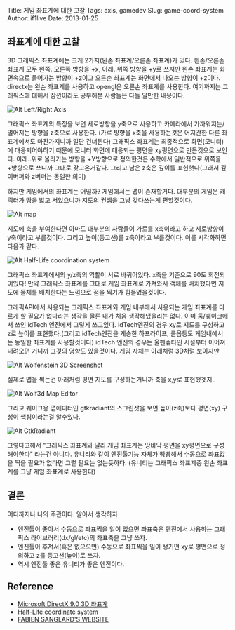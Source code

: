 Title: 게임 좌표계에 대한 고찰
Tags: axis, gamedev
Slug: game-coord-system
Author: if1live
Date: 2013-01-25

## 좌표계에 대한 고찰

3D 그래픽스 좌표계에는 크게 2가지(왼손 좌표계/오른손 좌표계)가 있다.
왼손/오른손 좌표계 모두 왼쪽..오른쪽 방향을 +x, 아래..위쪽 방향을 +y로 쓰지만 왼손 좌표계는 화면속으로 들어가는 방향이 +z이고 오른손 좌표계는 화면에서 나오는 방향이 +z이다.
directx는 왼손 좌표계를 사용하고 opengl은 오른손 좌표계를 사용한다. 여기까지는 그래픽스에 대해서 잠깐이라도 공부해본 사람들은 다들 알만한 내용이다.

![Alt Left/Right Axis]({filename}/static/game-coord-system/leftrght.gif)

그래픽스 좌표계의 특징을 보면 세로방향을 y축으로 사용하고 카메라에서 가까워지는/멀어지는 방향을 z축으로 사용한다. (가로 방향을 x축을 사용하는것은 어지간한 다른 좌표계에서도 마찬가지니까 일단 건너뛴다) 그래픽스 좌표계는 최종적으로 화면(모니터)에 대응되어야하기 때문에 모니터 화면에 대응되는 평면을 xy평면으로 만든것으로 보인다. 아래..위로 올라가는 방향을 +Y방향으로 정의한것은 수학에서 일반적으로 위쪽을 +방향으로 쓰니까 그대로 갖고온거같다. 그리고 남은 z축은 깊이를 표현햇다(그래서 깊이버퍼와 z버퍼는 동일한 의미)

하지만 게임에서의 좌표계는 어떨까? 게임에서는 맵이 존재할거다. 대부분의 게임은 캐릭터가 땅을 밟고 서있으니까 지도의 컨셉을 그냥 갖다쓰는게 편할것이다.

![Alt map]({filename}/static/game-coord-system/Census_Bureau_map_of_New_Brunswick,_New_Jersey.gif)

지도에 축을 부여한다면 아마도 대부분의 사람들이 가로를 x축이라고 하고 세로방향이 y축이라고 부를것이다. 그리고 높이(등고선)를 z축이라고 부를것이다. 이를 시각화하면 다음과 같다.

![Alt Half-Life coordination system]({filename}/static/game-coord-system/Half-Life_coordinate_system.jpg)

그래픽스 좌표계에서의 y/z축의 역할이 서로 바뀌어있다. x축을 기준으로 90도 회전되어있다! 만약 그래픽스 좌표계를 그대로 게임 좌표계로 가져와서 객체를 배치했다면 지도에 물체를 배치한다는 느낌으로 점을 찍기가 힘들었을것이다.


그래픽API에서 사용되는 그래픽스 좌표계와 게임 내부에서 사용되는 게임 좌표계를 다르게 할 필요가 없다라는 생각을 물론 내가 처음 생각해냈을리는 없다. 이미 둠/퀘이크에서 쓰인 idTech 엔진에서 그렇게 쓰고있다. idTech엔진의 경우 xy로 지도를 구성하고 z로 높이를 표현했다.(그리고 idTech엔진을 계승한 하프라이프, 콜옵등도 게임내에서는 동일한 좌표계를 사용할것이다) idTech 엔진의 경우는 울펜슈타인 시절부터 이어져 내려오던 거니까 그것의 영향도 있을것이다. 게임 자체는 아래처럼 3D처럼 보이지만

![Alt Wolfenstein 3D Screenshot]({filename}/static/game-coord-system/wolfenstein4.gif)

실제로 맵을 찍는건 아래처럼 평면 지도를 구성하는거니까 축을 x,y로 표현했겟지..

![Alt Wolf3d Map Editor]({filename}/static/game-coord-system/Wolf3d_episode6_level3.png)

그리고 퀘이크용 맵에디터인 gtkradiant의 스크린샷을 보면 높이(z축)보다 평면(xy) 구성이 핵심이라는걸 알수있다.

![Alt GtkRadiant]({filename}/static/game-coord-system/screenshot_sm.jpg)


그렇다고해서 "그래픽스 좌표계와 달리 게임 좌표계는 땅바닥 평면을 xy평면으로 구성해야한다" 라는건 아니다. 유니티와 같이 엔진툴기능 자체가 빵빵해서 수동으로 좌표값을 찍을 필요가 없다면 그럴 필요는 없는듯하다. (유니티는 그래픽스 좌표계중 왼손 좌표계를 그냥 게임 좌표계로 사용한다)

## 결론
어디까지나 나의 주관이다. 알아서 생각하자
  * 엔진툴이 좋아서 수동으로 좌표찍을 일이 없으면 좌표축은 엔진에서 사용하는 그래픽스 라이브러리(dx/gl/etc)의 좌표축을 그냥 쓰자.
  * 엔진툴이 후져서(혹은 없으으면) 수동으로 좌표찍을 일이 생기면 xy로 평면으로 정의하고 z를 등고선(높이)로 쓰자.
  * 역시 엔진툴 좋은 유니티가 좋은 엔진이다.

## Reference
  * [Microsoft DirectX 9.0 3D 좌표계](http://telnet.or.kr/directx/graphics/programmingguide/gettingstarted/3dcoordinatesystems/coordinatesystems.htm)
  * [Half-Life coordinate system](http://www.hhg-clan.de/hlae/wiki/index.php?title=Half-Life_coordinate_system)
  * [FABIEN SANGLARD'S WEBSITE](http://fabiensanglard.net/quake2/)
